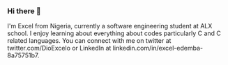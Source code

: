 ### Hi there 👋

I'm Excel from Nigeria, currently a software engineering student at ALX school. I enjoy learning about everything about codes particularly C and C related languages. You can connect with me on twitter at twitter.com/DioExcelo or LinkedIn at linkedin.com/in/excel-edemba-8a75751b7.
